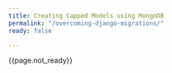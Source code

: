 ```yaml
---
title: Creating Capped Models using MongoDB
permalink: "/overcoming-django-migrations/"
ready: false

---
```


{{page.not_ready}}

